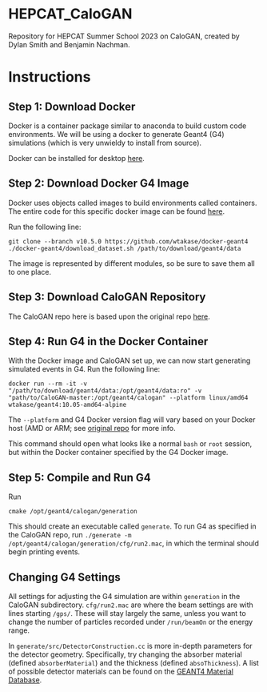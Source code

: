 # HEPCAT_CaloGAN
Repository for HEPCAT Summer School 2023 on CaloGAN, created by Dylan Smith and Benjamin Nachman. 

# Instructions
## Step 1: Download Docker

Docker is a container package similar to anaconda to build custom code environments. We will be using a docker to generate Geant4 (G4) simulations (which is very unwieldy to install from source).

Docker can be installed for desktop [here](https://www.docker.com/products/docker-desktop/). 

## Step 2: Download Docker G4 Image

Docker uses objects called images to build environments called containers. The entire code for this specific docker image can be found [here](https://github.com/wtakase/docker-geant4).

Run the following line:
```
git clone --branch v10.5.0 https://github.com/wtakase/docker-geant4
./docker-geant4/download_dataset.sh /path/to/download/geant4/data
```
The image is represented by different modules, so be sure to save them all to one place. 

## Step 3: Download CaloGAN Repository

The CaloGAN repo here is based upon the original repo [here](https://github.com/hep-lbdl/CaloGAN/tree/master). 

## Step 4: Run G4 in the Docker Container

With the Docker image and CaloGAN set up, we can now start generating simulated events in G4. Run the following line:
```
docker run --rm -it -v "/path/to/download/geant4/data:/opt/geant4/data:ro" -v "path/to/CaloGAN-master:/opt/geant4/calogan" --platform linux/amd64 wtakase/geant4:10.05-amd64-alpine
```
The ```--platform``` and G4 Docker version flag will vary based on your Docker host (AMD or ARM; see [original repo](https://github.com/wtakase/docker-geant4) for more info.

This command should open what looks like a normal `bash` or `root` session, but within the Docker container specified by the G4 Docker image. 

## Step 5: Compile and Run G4

Run
```
cmake /opt/geant4/calogan/generation
```
This should create an executable called `generate`. To run G4 as specified in the CaloGAN repo, run `./generate -m /opt/geant4/calogan/generation/cfg/run2.mac`, in which the terminal should begin printing events.

## Changing G4 Settings

All settings for adjusting the G4 simulation are within `generation` in the CaloGAN subdirectory. `cfg/run2.mac` are where the beam settings are with lines starting `/gps/`. These will stay largely the same, unless you want to change the number of particles recorded under `/run/beamOn` or the energy range.

In `generate/src/DetectorConstruction.cc` is more in-depth parameters for the detector geometry. Specifically, try changing the absorber material (defined `absorberMaterial`) and the thickness (defined `absoThickness`). A list of possible detector materials can be found on the [GEANT4 Material Database](https://geant4-userdoc.web.cern.ch/UsersGuides/ForApplicationDeveloper/html/Appendix/materialNames.html).
